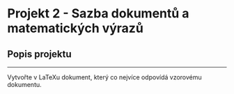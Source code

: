 # Projekt 2 - Sazba dokumentů a matematických výrazů

## Popis projektu
---
Vytvořte v LaTeXu dokument, který co nejvíce odpovídá vzorovému dokumentu.
